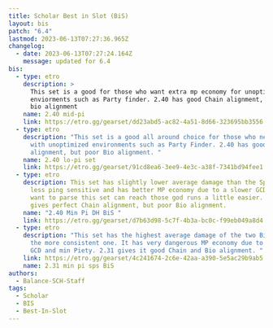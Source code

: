 ```yaml
---
title: Scholar Best in Slot (BiS)
layout: bis
patch: "6.4"
lastmod: 2023-06-13T07:27:36.965Z
changelog:
  - date: 2023-06-13T07:27:24.164Z
    message: updated for 6.4
bis:
  - type: etro
    description: >
      This set is a good for those who want extra mp economy for unoptimized
      enviorments such as Party finder. 2.40 has good Chain alignment, but poor
      bio alignment
    name: 2.40 mid-pi
    link: https://etro.gg/gearset/dd23abd5-ac82-4a51-8d66-323695bb3556
  - type: etro
    description: "This set is a good all around choice for those who need to deal
      with unoptimized environments such as Party Finder. 2.40 has good Chain
      alignment, but poor Bio alignment. "
    name: 2.40 lo-pi set
    link: https://etro.gg/gearset/91cd8ea6-3ee9-4e3c-a38f-7341bd94fee1
  - type: etro
    description: This set has slightly lower average damage than the SpS BiS but is
      less ping sensitive and has better MP economy due to a slower GCD. If you
      want to parse this set can reach those god runs a little easier. 2.40
      gives perfect Chain alignment, but poor Bio alignment.
    name: "2.40 Min Pi DH BiS "
    link: https://etro.gg/gearset/d7b63d98-5c7f-4b3a-bc0c-f99eb049a8d4
  - type: etro
    description: "This set has the highest average damage of the two BiS sets and is
      the more consistent one. It has very dangerous MP economy due to the fast
      GCD and min Piety. 2.31 gives it good Chain and Bio alignment. "
    link: https://etro.gg/gearset/4c241674-2c6e-42aa-a390-5e5ac29b9ab5
    name: 2.31 min pi sps BiS
authors:
  - Balance-SCH-Staff
tags:
  - Scholar
  - BIS
  - Best-In-Slot
---
```


